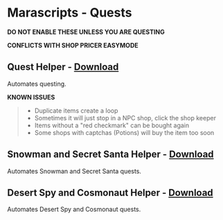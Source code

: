 # Marascripts - Quests

**DO NOT ENABLE THESE UNLESS YOU ARE QUESTING**

**CONFLICTS WITH SHOP PRICER EASYMODE**

## Quest Helper - [Download](https://github.com/themagicteeth/marascripts/raw/main/quests/questHelper.user.js)
Automates questing.

**KNOWN ISSUES**
> - Duplicate items create a loop
> - Sometimes it will just stop in a NPC shop, click the shop keeper
> - Items without a "red checkmark" can be bought again
> - Some shops with captchas (Potions) will buy the item too soon

## Snowman and Secret Santa Helper - [Download](https://github.com/themagicteeth/marascripts/raw/main/quests/snowmanSecretSantaHelper.user.js)
Automates Snowman and Secret Santa quests.

## Desert Spy and Cosmonaut Helper - [Download](https://github.com/themagicteeth/marascripts/raw/main/quests/spyCosmonautHelper.user.js)
Automates Desert Spy and Cosmonaut quests.
